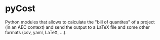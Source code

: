 # pyCost
Python modules that allows to calculate the "bill of quantites" of a project (in an AEC context) and send the output to a LaTeX file and some other formats (csv, yaml, LaTeX, ...).
